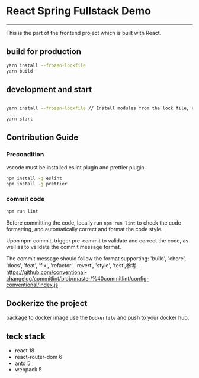 # React Spring Fullstack Demo
----
This is the part of the frontend project which is built with React.

## build for production
```bash
yarn install --frozen-lockfile
yarn build
```

## development and start
```bash

yarn install --frozen-lockfile // Install modules from the lock file, ensuring package versions are locked.

yarn start
```

## Contribution Guide
### Precondition
vscode must be installed eslint plugin and prettier plugin.

```bash
npm install -g eslint
npm install -g prettier
```
### commit code
```bash
npm run lint
```
Before committing the code, locally run `npm run lint` to check the code formatting, and automatically correct and format the code style.

Upon npm commit, trigger pre-commit to validate and correct the code, as well as to validate the commit message format.

The commit message should follow the format supporting: 'build', 'chore', 'docs', 'feat', 'fix', 'refactor', 'revert', 'style', 'test',参考：
https://github.com/conventional-changelog/commitlint/blob/master/%40commitlint/config-conventional/index.js

## Dockerize the project
package to docker image use the `Dockerfile` and push to  your docker hub.

## teck stack
- react 18
- react-router-dom 6
- antd 5
- webpack 5
